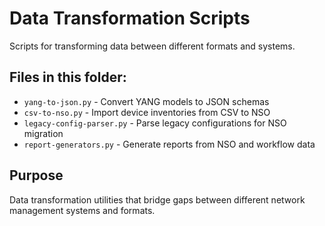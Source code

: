 # Data Transformation Scripts

Scripts for transforming data between different formats and systems.

## Files in this folder:
- `yang-to-json.py` - Convert YANG models to JSON schemas
- `csv-to-nso.py` - Import device inventories from CSV to NSO
- `legacy-config-parser.py` - Parse legacy configurations for NSO migration
- `report-generators.py` - Generate reports from NSO and workflow data

## Purpose
Data transformation utilities that bridge gaps between different network management systems and formats.
